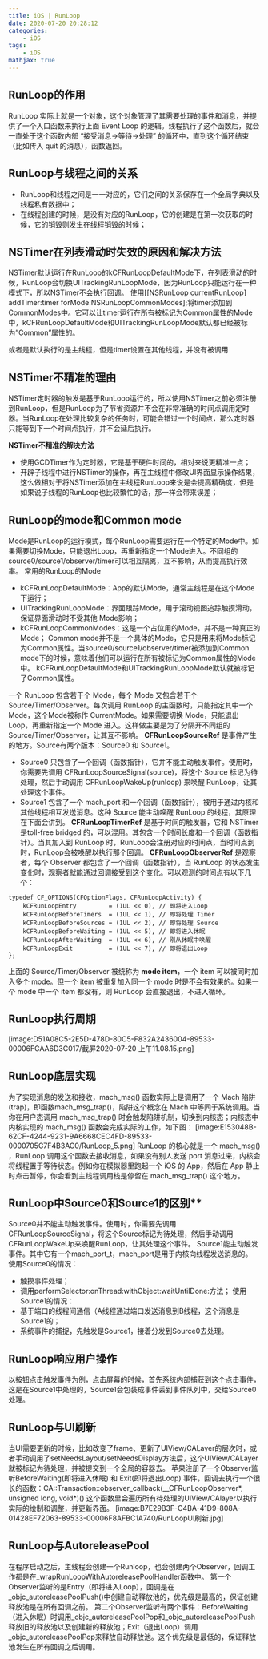 ```yaml
---
title: iOS | RunLoop
date: 2020-07-20 20:28:12
categories:
    - iOS
tags: 
    - iOS
mathjax: true
---
```


## RunLoop的作用
RunLoop 实际上就是一个对象，这个对象管理了其需要处理的事件和消息，并提供了一个入口函数来执行上面 Event Loop 的逻辑。线程执行了这个函数后，就会一直处于这个函数内部 “接受消息->等待->处理” 的循环中，直到这个循环结束（比如传入 quit 的消息），函数返回。

## RunLoop与线程之间的关系
* RunLoop和线程之间是一一对应的，它们之间的关系保存在一个全局字典以及线程私有数据中；
* 在线程创建的时候，是没有对应的RunLoop，它的创建是在第一次获取的时候，它的销毁则发生在线程销毁的时候；

## NSTimer在列表滑动时失效的原因和解决方法
NSTimer默认运行在RunLoop的kCFRunLoopDefaultMode下，在列表滑动的时候，RunLoop会切换UITrackingRunLoopMode，因为RunLoop只能运行在一种模式下，所以NSTimer不会执行回调。
使用[[NSRunLoop currentRunLoop] addTimer:timer forMode:NSRunLoopCommonModes];将timer添加到CommonModes中。它可以让timer运行在所有被标记为Common属性的Mode中，kCFRunLoopDefaultMode和UITrackingRunLoopMode默认都已经被标为”Common”属性的。

或者是默认执行的是主线程，但是timer设置在其他线程，并没有被调用

## NSTimer不精准的理由
NSTimer定时器的触发是基于RunLoop运行的，所以使用NSTimer之前必须注册到RunLoop，但是RunLoop为了节省资源并不会在非常准确的时间点调用定时器。当RunLoop在处理比较复杂的任务时，可能会错过一个时间点，那么定时器只能等到下一个时间点执行，并不会延后执行。

**NSTimer不精准的解决方法**
* 使用GCDTimer作为定时器，它是基于硬件时间的，相对来说更精准一点；
* 开辟子线程中进行NSTimer的操作，再在主线程中修改UI界面显示操作结果，这么做相对于将NSTimer添加在主线程RunLoop来说是会提高精确度，但是如果说子线程的RunLoop也比较繁忙的话，那一样会带来误差；

## RunLoop的mode和Common mode
Mode是RunLoop的运行模式，每个RunLoop需要运行在一个特定的Mode中。如果需要切换Mode，只能退出Loop，再重新指定一个Mode进入。不同组的source0/source1/observer/timer可以相互隔离，互不影响，从而提高执行效率。
常用的RunLoop的Mode
* kCFRunLoopDefaultMode：App的默认Mode，通常主线程是在这个Mode下运行；
* UITrackingRunLoopMode：界面跟踪Mode，用于滚动视图追踪触摸滑动，保证界面滑动时不受其他 Mode影响；
* kCFRunLoopCommonModes：这是一个占位用的Mode，并不是一种真正的Mode；
Common mode并不是一个具体的Mode，它只是用来将Mode标记为Common属性。当source0/source1/observer/timer被添加到Common mode下的时候，意味着他们可以运行在所有被标记为Common属性的Mode中。
kCFRunLoopDefaultMode和UITrackingRunLoopMode默认就被标记了Common属性。

一个 RunLoop 包含若干个 Mode，每个 Mode 又包含若干个 Source/Timer/Observer。每次调用 RunLoop 的主函数时，只能指定其中一个 Mode，这个Mode被称作 CurrentMode。如果需要切换 Mode，只能退出 Loop，再重新指定一个 Mode 进入。这样做主要是为了分隔开不同组的 Source/Timer/Observer，让其互不影响。
**CFRunLoopSourceRef** 是事件产生的地方。Source有两个版本：Source0 和 Source1。
* Source0 只包含了一个回调（函数指针），它并不能主动触发事件。使用时，你需要先调用 CFRunLoopSourceSignal(source)，将这个 Source 标记为待处理，然后手动调用 CFRunLoopWakeUp(runloop) 来唤醒 RunLoop，让其处理这个事件。
* Source1 包含了一个 mach_port 和一个回调（函数指针），被用于通过内核和其他线程相互发送消息。这种 Source 能主动唤醒 RunLoop 的线程，其原理在下面会讲到。
**CFRunLoopTimerRef** 是基于时间的触发器，它和 NSTimer 是toll-free bridged 的，可以混用。其包含一个时间长度和一个回调（函数指针）。当其加入到 RunLoop 时，RunLoop会注册对应的时间点，当时间点到时，RunLoop会被唤醒以执行那个回调。
**CFRunLoopObserverRef** 是观察者，每个 Observer 都包含了一个回调（函数指针），当 RunLoop 的状态发生变化时，观察者就能通过回调接受到这个变化。可以观测的时间点有以下几个：
```
typedef CF_OPTIONS(CFOptionFlags, CFRunLoopActivity) {
    kCFRunLoopEntry         = (1UL << 0), // 即将进入Loop
    kCFRunLoopBeforeTimers  = (1UL << 1), // 即将处理 Timer
    kCFRunLoopBeforeSources = (1UL << 2), // 即将处理 Source
    kCFRunLoopBeforeWaiting = (1UL << 5), // 即将进入休眠
    kCFRunLoopAfterWaiting  = (1UL << 6), // 刚从休眠中唤醒
    kCFRunLoopExit          = (1UL << 7), // 即将退出Loop
};
```
上面的 Source/Timer/Observer 被统称为 **mode item**，一个 item 可以被同时加入多个 mode。但一个 item 被重复加入同一个 mode 时是不会有效果的。如果一个 mode 中一个 item 都没有，则 RunLoop 会直接退出，不进入循环。

## RunLoop执行周期
[image:D51A08C5-2E5D-478D-80C5-F832A2436004-89533-00006FCAA6D3C017/截屏2020-07-20 上午11.08.15.png]

## RunLoop底层实现
为了实现消息的发送和接收，mach_msg() 函数实际上是调用了一个 Mach 陷阱 (trap)，即函数mach_msg_trap()，陷阱这个概念在 Mach 中等同于系统调用。当你在用户态调用 mach_msg_trap() 时会触发陷阱机制，切换到内核态；内核态中内核实现的 mach_msg() 函数会完成实际的工作，如下图：
[image:E153048B-62CF-4244-9231-9A6668CEC4FD-89533-0000705C7F4B3AC0/RunLoop_5.png]
RunLoop 的核心就是一个 mach_msg() ，RunLoop 调用这个函数去接收消息，如果没有别人发送 port 消息过来，内核会将线程置于等待状态。例如你在模拟器里跑起一个 iOS 的 App，然后在 App 静止时点击暂停，你会看到主线程调用栈是停留在 mach_msg_trap() 这个地方。


## RunLoop中Source0和Source1的区别**
Source0并不能主动触发事件。使用时，你需要先调用CFRunLoopSourceSignal，将这个Source标记为待处理，然后手动调用CFRunLoopWakeUp来唤醒RunLoop，让其处理这个事件。
Source1能主动触发事件。其中它有一个mach_port_t，mach_port是用于内核向线程发送消息的。
使用Source0的情况：
* 触摸事件处理；
* 调用performSelector:onThread:withObject:waitUntilDone:方法；
使用Source1的情况：
* 基于端口的线程间通信（A线程通过端口发送消息到B线程，这个消息是Source1的；
* 系统事件的捕捉，先触发是Source1，接着分发到Source0去处理。

## RunLoop响应用户操作
以按钮点击触发事件为例，点击屏幕的时候，首先系统内部捕获到这个点击事件，这是在Source1中处理的，Source1会包装成事件丢到事件队列中，交给Source0处理。

## RunLoop与UI刷新
当UI需要更新的时候，比如改变了frame、更新了UIView/CALayer的层次时，或者手动调用了setNeedsLayout/setNeedsDisplay方法后，这个UIView/CALayer就被标记为待处理，并被提交到一个全局的容器去。
苹果注册了一个Observer监听BeforeWaiting(即将进入休眠) 和 Exit(即将退出Loop) 事件，回调去执行一个很长的函数：CA::Transaction::observer_callback(__CFRunLoopObserver*, unsigned long, void*)() 这个函数里会遍历所有待处理的UIView/CAlayer以执行实际的绘制和调整，并更新界面。
[image:B7E29B3F-C4BA-41D9-808A-01428EF72063-89533-00006F8AFBC1A740/RunLoopUI刷新.jpg]

## RunLoop与AutoreleasePool
在程序启动之后，主线程会创建一个Runloop，也会创建两个Observer，回调工作都是在_wrapRunLoopWithAutoreleasePoolHandler函数中。
第一个Observer监听的是Entry（即将进入Loop），回调是在_objc_autoreleasePoolPush()中创建自动释放池的，优先级是最高的，保证创建释放池是在所有回调之前。
第二个Observer监听有两个事件：BeforeWaiting（进入休眠）时调用_objc_autoreleasePoolPop和_objc_autoreleasePoolPush释放旧的释放池以及创建新的释放池；Exit（退出Loop）调用_objc_autoreleasePoolPop来释放自动释放池。这个优先级是最低的，保证释放池发生在所有回调之后调用。
